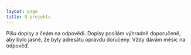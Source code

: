 ```yaml
---
layout: page
title: O projektu
---
```

Píšu dopisy a čeám na odpovědi. Dopisy posílám výhradně doporučeně, aby bylo jasné, že byly adresátu opravdu doručeny. Vždy dávám měsíc na odpověď.

